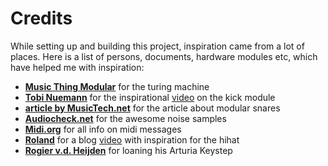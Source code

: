 # Credits

While setting up and building this project, inspiration came from a lot of places. Here is a list of persons,
documents, hardware modules etc, which have helped me with inspiration:

* **[Music Thing Modular](https://musicthing.co.uk/index.html)** for the turing machine
* **[Tobi Nuemann](https://www.residentadvisor.net/dj/tobineumann/biography)** for the inspirational
  [video](https://www.youtube.com/watch?v=gqh8mB4pDoU) on the kick module
* **[article by MusicTech.net](https://www.musictech.net/tutorials)** for the article about modular snares
* **[Audiocheck.net](https://www.audiocheck.net/)** for the awesome noise samples
* **[Midi.org](https://midi.org)** for all info on midi messages
* **[Roland](https://rolandcorp.com.au/)** for a blog
  [video](https://rolandcorp.com.au/blog/7-essential-synth-tutorials) with inspiration for the hihat
* **[Rogier v.d. Heijden](https://navelpluisje.nl)** for loaning his Arturia Keystep
